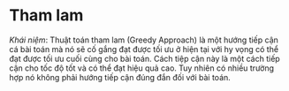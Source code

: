 # Tham lam
 _Khái niệm_: Thuật toán tham lam (Greedy Approach) là một hướng tiếp cận cá bài toán mà nó sẽ cố gắng đạt được tối ưu ở hiện tại với hy vọng có thể đạt được tối ưu cuối cùng cho bài toán. Cách tiệp cận này là một cách tiếp cận cho tốc độ tốt và có thể đạt hiệu quả cao. Tuy nhiên có nhiều trường hợp nó không phải hướng tiếp cận đúng đắn đối với bài toán.
